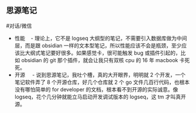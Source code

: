 ## 思源笔记  

#对话/微信
- 性能
   - 理论上，它不是 logseq 大纲型的笔记，不需要引入数据库做为中间层，而是跟 obsidian 一样的文本型笔记，所以性能应该不会是瓶颈，至少应该比大纲式笔记要好很多。如果感觉卡，很可能触发 bug 或插件引起的，比如 obsidian 的 git 那个插件，就会让我只有双核 cpu 的 16 年 macbook 卡死死。
- 开源
    - 说到思源笔记，我吐个槽，真的大开眼界，明明就 2 个开发，一个笔记软件弄了 8 个开源仓库，好几个仓库就 2 个 go 文件几百行代码，也根本没有哪怕简单的 for developer 的文档，根本看不到开源的实际诚意。像 logseq，花个几分钟就能立马启动开发调试版本的 logseq，这 tm 才叫真开源。
